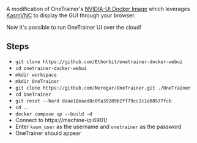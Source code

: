 A modification of OneTrainer's [NVIDIA-UI Docker Image](https://github.com/Nerogar/OneTrainer/blob/daae18eaed8c0fa39289b2ff79cc2c1e08577fcb/resources/docker/NVIDIA-UI.Dockerfile) which leverages [KasmVNC](https://kasmweb.com/kasmvnc) to display the GUI through your browser.

Now it's possible to run OneTrainer UI over the cloud!

## Steps
* `git clone https://github.com/Ethorbit/onetrainer-docker-webui`
* `cd onetrainer-docker-webui`
* `mkdir workspace`
* `mkdir OneTrainer`
* `git clone https://github.com/Nerogar/OneTrainer.git ./OneTrainer`
* `cd OneTrainer`
* `git reset --hard daae18eaed8c0fa39289b2ff79cc2c1e08577fcb`
* `cd ..`
* `docker compose up --build -d`
* Connect to https://machine-ip:6901/
* Enter `kasm_user` as the username and `onetrainer` as the password
* OneTrainer should appear
